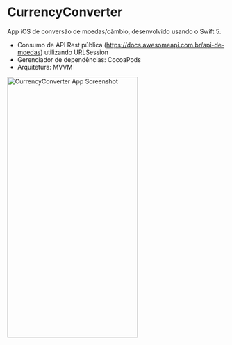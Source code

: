 # CurrencyConverter

App iOS de conversão de moedas/câmbio, desenvolvido usando o Swift 5. 

- Consumo de API Rest pública (https://docs.awesomeapi.com.br/api-de-moedas) utilizando URLSession 
- Gerenciador de dependências: CocoaPods
- Arquitetura: MVVM


<img src="[https://github.com/mtsfreitas/WeatherRESTful/assets/21324690/01ae0687-5496-46c9-9ff1-413824bde638](https://github.com/mtsfreitas/CurrencyConverter/assets/21324690/d59507ac-5356-4486-917f-3f76f9881a76)" width="300" height="600" alt="CurrencyConverter App Screenshot">
